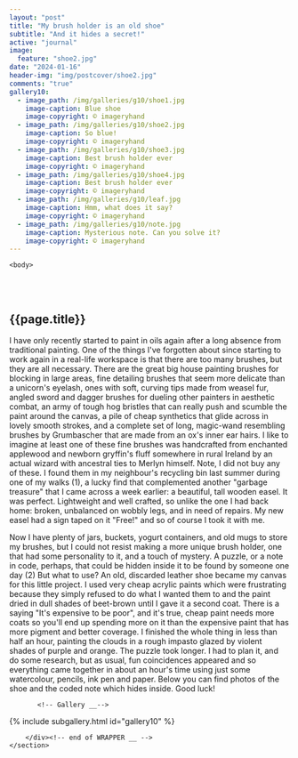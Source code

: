 ```yaml
---
layout: "post"
title: "My brush holder is an old shoe"
subtitle: "And it hides a secret!"
active: "journal"
image:
  feature: "shoe2.jpg"
date: "2024-01-16"
header-img: "img/postcover/shoe2.jpg"
comments: "true"
gallery10: 
  - image_path: /img/galleries/g10/shoe1.jpg
    image-caption: Blue shoe
    image-copyright: © imageryhand
  - image_path: /img/galleries/g10/shoe2.jpg
    image-caption: So blue!
    image-copyright: © imageryhand
  - image_path: /img/galleries/g10/shoe3.jpg
    image-caption: Best brush holder ever
    image-copyright: © imageryhand
  - image_path: /img/galleries/g10/shoe4.jpg
    image-caption: Best brush holder ever
    image-copyright: © imageryhand
  - image_path: /img/galleries/g10/leaf.jpg
    image-caption: Hmm, what does it say?
    image-copyright: © imageryhand
  - image_path: /img/galleries/g10/note.jpg
    image-caption: Mysterious note. Can you solve it?
    image-copyright: © imageryhand
---
```



<html class="no-js" lang="en">
<head>
	<meta content="charset=utf-8">
</head>

    <body>

<section id="content" role="main">
		<div class="wrapper">
	<br><br>
			<h2>{{page.title}}</h2>

<p> I have only recently started to paint in oils again after a long absence from traditional painting. One of the things I've forgotten about since starting to work again in a real-life workspace is that there are too many brushes, but they are all necessary.
There are the great big house painting brushes for blocking in large areas, fine detailing brushes that seem more delicate than a unicorn's eyelash, ones with soft, curving tips made from weasel fur, angled sword and dagger brushes for dueling other painters in aesthetic combat, an army of tough hog bristles that can really push and scumble the paint around the canvas, a pile of cheap synthetics that glide across in lovely smooth strokes, and a complete set of long, magic-wand resembling brushes by Grumbascher that are made from an ox's inner ear hairs. I like to imagine at least one of these fine brushes was handcrafted from enchanted applewood and newborn gryffin's fluff somewhere in rural Ireland by an actual wizard with ancestral ties to Merlyn himself. Note, I did not buy any of these. I found them in my neighbour's recycling bin last summer during one of my walks (1), a lucky find that complemented another "garbage treasure" that I came across a week earlier: a beautiful, tall wooden easel. It was perfect. Lightweight and well crafted, so unlike the one I had back home: broken, unbalanced on wobbly legs, and in need of repairs. My new easel had a sign taped on it "Free!" and so of course I took it with me. 
</p>

<p> Now I have plenty of jars, buckets, yogurt containers, and old mugs to store my brushes, but I could not resist making a more unique brush holder, one that had some personality to it, and a touch of mystery. A puzzle, or a note in code, perhaps, that could be hidden inside it to be found by someone one day (2) But what to use? An old, discarded leather shoe became my canvas for this little project. I used very cheap acrylic paints which were frustrating because they simply refused to do what I wanted them to and the paint dried in dull shades of beet-brown until I gave it a second coat. There is a saying "It's expensive to be poor", and it's true, cheap paint needs more coats so you'll end up spending more on it than the expensive paint that has more pigment and better coverage. I finished the whole thing in less than half an hour, painting the clouds in a rough impasto glazed by violent shades of purple and orange. The puzzle took longer. I had to plan it, and do some research, but as usual, fun coincidences appeared and so everything came together in about an hour's time using just some watercolour, pencils, ink pen and paper. Below you can find photos of the shoe and the coded note which hides inside. Good luck!  </p>


           <!-- Gallery __-->
			
{% include subgallery.html id="gallery10" %}

<!-- end of GALLERY __ -->

		</div><!-- end of WRAPPER __ -->
	</section>





